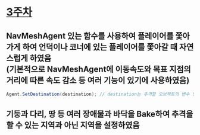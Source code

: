 # [3주차](/README.md)

## NavMeshAgent 있는 함수를 사용하여 플레이어를 쫓아가게 하여 언덕이나 코너에 있는 플레이어를 쫓아갈 때 자연스럽게 하였음 </br> (기본적으로 NavMeshAgent에 이동속도와 목표 지점의 거리에 따른 속도 감소 등 여러 기능이 있기에 사용하였음)

```cs
Agent.SetDestination(destination); // destination는 추격할 오브젝트의 변수 명
```
## 기둥과 다리, 땅 등 여러 장애물과 바닥을 Bake하여 추격을 할 수 있는 지역과 아닌 지역을 설정하였음

